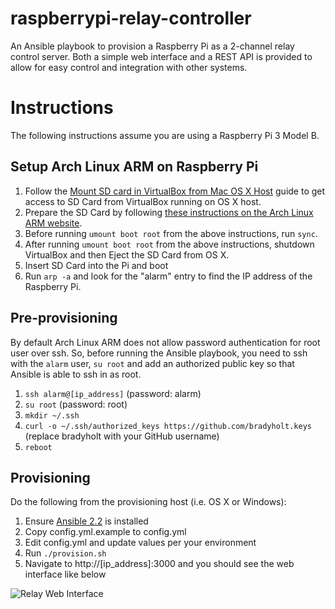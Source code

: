 # raspberrypi-relay-controller

An Ansible playbook to provision a Raspberry Pi as a 2-channel relay control server.  Both a simple web interface and a REST API is provided to allow for easy control and integration with other systems. 

# Instructions

The following instructions assume you are using a Raspberry Pi 3 Model B.

## Setup Arch Linux ARM on Raspberry Pi

1. Follow the [Mount SD card in VirtualBox from Mac OS X Host](http://www.geekytidbits.com/mount-sd-card-virtualbox-from-mac-osx/) guide to get access to SD Card from VirtualBox running on OS X host.
2. Prepare the SD Card by following [these instructions on the Arch Linux ARM website](https://archlinuxarm.org/platforms/armv8/broadcom/raspberry-pi-3).
3. Before running `umount boot root` from the above instructions, run `sync`.
4. After running  `umount boot root` from the above instructions, shutdown VirtualBox and then Eject the SD Card from OS X.
5. Insert SD Card into the Pi and boot
6. Run `arp -a` and look for the "alarm" entry to find the IP address of the Raspberry Pi.
 
## Pre-provisioning

By default Arch Linux ARM does not allow password authentication for root user over ssh.  So, before running the Ansible playbook, you need to ssh with the `alarm` user, `su root` and add an authorized public key so that Ansible is able to ssh in as root. 

1. `ssh alarm@[ip_address]` (password: alarm)
2. `su root` (password: root)
3. `mkdir ~/.ssh`
4. `curl -o ~/.ssh/authorized_keys https://github.com/bradyholt.keys` (replace bradyholt with your GitHub username)
5. `reboot`

## Provisioning

Do the following from the provisioning host (i.e. OS X or Windows):

1. Ensure [Ansible 2.2](http://docs.ansible.com/ansible/intro_installation.html#latest-releases-on-mac-osx) is installed
2. Copy config.yml.example to config.yml
3. Edit config.yml and update values per your environment
4. Run `./provision.sh`
5. Navigate to http://[ip_address]:3000 and you should see the web interface like below

![Relay Web Interface](https://cloud.githubusercontent.com/assets/759811/21467989/8c2b842e-c9c5-11e6-863e-e1751d73a091.png)
